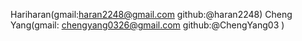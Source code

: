 Hariharan(gmail:haran2248@gmail.com github:@haran2248)
Cheng Yang(gmail: chengyang0326@gmail.com github:@ChengYang03 )